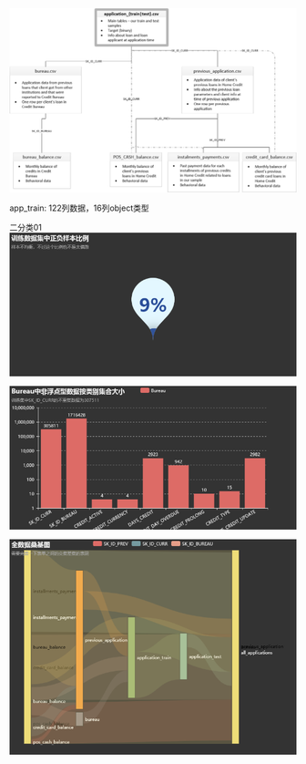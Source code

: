 ![data](assets/data.png)



app_train: 122列数据，16列object类型

二分类01
![训练数据集中正负样本比例](assets/train_ratio.png)



![Bureau中非浮点型数据按类别集合大小](assets/bureau_bar.png)

![全数据桑基图](assets/all_data_sankey.png)


